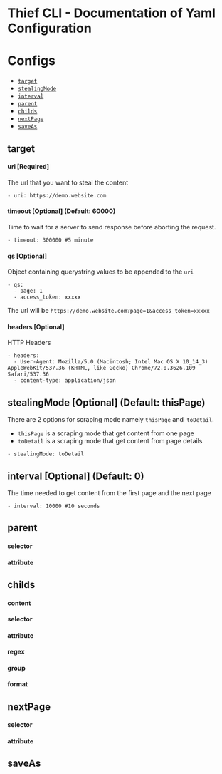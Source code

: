 Thief CLI - Documentation of Yaml Configuration
=========

# Configs
<!-- configs -->
* [`target`](#target)
* [`stealingMode`](#stealingMode)
* [`interval`](#interval)
* [`parent`](#parent)
* [`childs`](#childs)
* [`nextPage`](#nextPage)
* [`saveAs`](#saveAs)

## target

#### uri [Required]
The url that you want to steal the content

```
- uri: https://demo.website.com
```

#### timeout [Optional] (Default: 60000)
Time to wait for a server to send response before aborting the request.

```
- timeout: 300000 #5 minute
```

#### qs [Optional]
Object containing querystring values to be appended to the `uri`

```
- qs:
  - page: 1
  - access_token: xxxxx
```

The url will be `https://demo.website.com?page=1&access_token=xxxxx`

#### headers [Optional]
HTTP Headers

```
- headers:
  - User-Agent: Mozilla/5.0 (Macintosh; Intel Mac OS X 10_14_3) AppleWebKit/537.36 (KHTML, like Gecko) Chrome/72.0.3626.109 Safari/537.36
  - content-type: application/json
```

## stealingMode [Optional] (Default: thisPage)
There are 2 options for scraping mode namely `thisPage` and` toDetail`.

* `thisPage` is a scraping mode that get content from one page
* `toDetail` is a scraping mode that get content from page details

```
- stealingMode: toDetail
```

## interval [Optional] (Default: 0)
The time needed to get content from the first page and the next page

```
- interval: 10000 #10 seconds
```

## parent

#### selector

#### attribute

## childs

#### content

#### selector

#### attribute

#### regex

#### group

#### format

## nextPage

#### selector

#### attribute

## saveAs
<!-- configsstop -->